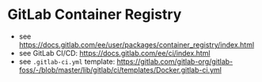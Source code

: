 # GitLab Container Registry
- see https://docs.gitlab.com/ee/user/packages/container_registry/index.html
- see GitLab CI/CD: https://docs.gitlab.com/ee/ci/index.html
- see `.gitlab-ci.yml` template: https://gitlab.com/gitlab-org/gitlab-foss/-/blob/master/lib/gitlab/ci/templates/Docker.gitlab-ci.yml
